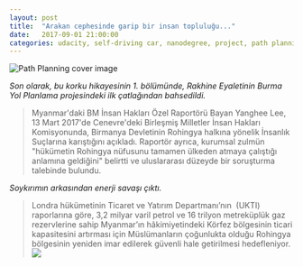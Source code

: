 ```yaml
---
layout: post
title:  "Arakan cephesinde garip bir insan topluluğu..."
date:   2017-09-01 21:00:00 
categories: udacity, self-driving car, nanodegree, project, path planning
---
```


![Path Planning cover image](https://rohingyasgenocide.files.wordpress.com/2017/05/rohingya-migration-map-bgr.jpg?raw=true)

*Son olarak, bu korku hikayesinin 1. bölümünde, Rakhine Eyaletinin Burma Yol Planlama projesindeki ilk çatlağından bahsedildi.*
> Myanmar'daki BM İnsan Hakları Özel Raportörü Bayan Yanghee Lee, 13 Mart 2017'de Cenevre'deki Birleşmiş Milletler İnsan Hakları Komisyonunda, Birmanya Devletinin Rohingya halkına yönelik İnsanlık Suçlarına karıştığını açıkladı.
Raportör ayrıca, kurumsal zulmün "hükümetin Rohingya nüfusunu tamamen ülkeden atmaya çalıştığı anlamına geldiğini" belirtti ve uluslararası düzeyde bir soruşturma talebinde bulundu.

*Soykırımın arkasından enerji savaşı çıktı.*
> Londra hükümetinin Ticaret ve Yatırım Departmanı’nın  (UKTI) raporlarına göre, 3,2 milyar varil petrol ve 16 trilyon metreküplük gaz rezervlerine sahip Myanmar’ın hâkimiyetindeki Körfez bölgesinin ticari kapasitesini artırması için Müslümanların çoğunlukta olduğu Rohingya bölgesinin yeniden imar edilerek güvenli hale getirilmesi hedefleniyor. 
<a href="https://youtu.be/RXq1w4ci5bs"><img src="https://colonizinganimals.blog"></a>
